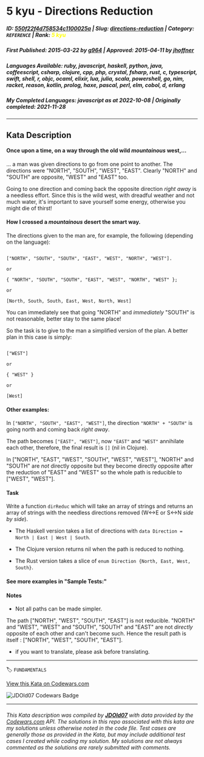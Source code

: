 # 5 kyu - Directions Reduction

##### **ID**: [550f22f4d758534c1100025a](https://www.codewars.com/kata/550f22f4d758534c1100025a) | **Slug**: [directions-reduction](https://www.codewars.com/kata/550f22f4d758534c1100025a) | **Category**: `REFERENCE` | **Rank**: <span style="color:yellow">5 kyu</span>

##### **First Published**: 2015-03-22 ***by*** [g964](https://www.codewars.com/users/g964) | **Approved**: 2015-04-11 ***by*** [jhoffner](https://www.codewars.com/users/jhoffner)

##### **Languages Available**: ruby, javascript, haskell, python, java, coffeescript, csharp, clojure, cpp, php, crystal, fsharp, rust, c, typescript, swift, shell, r, objc, ocaml, elixir, lua, julia, scala, powershell, go, nim, racket, reason, kotlin, prolog, haxe, pascal, perl, elm, cobol, d, erlang

##### **My Completed Languages**: javascript ***as at*** 2022-10-08 | **Originally completed**: 2021-11-28

---

## Kata Description


#### Once upon a time, on a way through the old wild *mountainous* west,…



… a man was given directions to go from one point to another. The directions were "NORTH", "SOUTH", "WEST", "EAST". Clearly "NORTH" and "SOUTH" are opposite, "WEST" and "EAST" too. 



Going to one direction and coming back the opposite direction *right away* is a needless effort. Since this is the wild west, with dreadful weather and not much water, it's important to save yourself some energy, otherwise you might die of thirst!



#### How I crossed a *mountainous* desert the smart way.



The directions given to the man are, for example, the following (depending on the language):



```

["NORTH", "SOUTH", "SOUTH", "EAST", "WEST", "NORTH", "WEST"].

or

{ "NORTH", "SOUTH", "SOUTH", "EAST", "WEST", "NORTH", "WEST" };

or

[North, South, South, East, West, North, West]

```

You can immediately see that going "NORTH" and *immediately* "SOUTH" is not reasonable, better stay to the same place!

So the task is to give to the man a simplified version of the plan. A better plan in this case is simply:



```

["WEST"]

or

{ "WEST" }

or

[West]

```



#### Other examples:



In `["NORTH", "SOUTH", "EAST", "WEST"]`, the direction `"NORTH" + "SOUTH"` is going north and coming back *right away*. 



The path becomes `["EAST", "WEST"]`, now `"EAST"` and `"WEST"` annihilate each other, therefore, the final result is `[]` (nil in Clojure).



In ["NORTH", "EAST", "WEST", "SOUTH", "WEST", "WEST"], "NORTH" and "SOUTH" are *not* directly opposite but they become directly opposite after the reduction of "EAST" and "WEST" so the whole path is reducible to ["WEST", "WEST"].



#### Task



Write a function `dirReduc` which will take an array of strings and returns an array of strings with the needless directions removed (W<->E or S<->N *side by side*).



- The Haskell version takes a list of directions with `data Direction = North | East | West | South`. 

- The Clojure version returns nil when the path is reduced to nothing. 

- The Rust version takes a slice of `enum Direction {North, East, West, South}`.



#### See more examples in "Sample Tests:"



#### Notes



- Not all paths can be made simpler. 

The path ["NORTH", "WEST", "SOUTH", "EAST"] is not reducible. "NORTH" and "WEST", "WEST" and "SOUTH", "SOUTH" and "EAST" are not *directly* opposite of each other and can't become such. Hence the result path is itself : ["NORTH", "WEST", "SOUTH", "EAST"].

- if you want to translate, please ask before translating.



---


🏷 `FUNDAMENTALS`


[View this Kata on Codewars.com](https://www.codewars.com/kata/550f22f4d758534c1100025a)

![](https://www.codewars.com/users/jdold07/badges/large "JDOld07 Codewars Badge")

---

###### *This Kata description was compiled by [**JDOld07**](https://tpstech.dev) with data provided by the [Codewars.com](https://www.codewars.com) API.  The solutions in this repo associated with this kata are my solutions unless otherwise noted in the code file.  Test cases are generally those as provided in the Kata, but may include additional test cases I created while coding my solution.  My solutions are not always commented as the solutions are rarely submitted with comments.*
